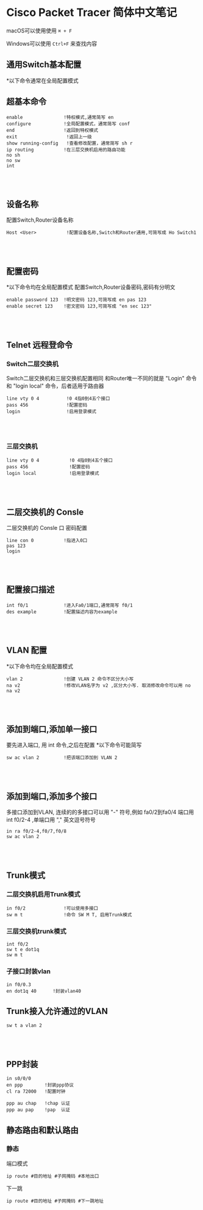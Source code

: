 # Cisco Packet Tracer 简体中文笔记

macOS可以使用使用 ```⌘ + F ```

Windows可以使用 ```Ctrl+F``` 来查找内容

## 通用Switch基本配置
*以下命令通常在全局配置模式


## 超基本命令
```
enable               !特权模式,通常简写 en
configure            !全局配置模式，通常简写 conf
end                  !返回到特权模式
exit                  !返回上一级
show running-config   !查看修改配置，通常简写 sh r
ip routing           !在三层交换机启用的路由功能
no sh
no sw
int
````
<br>
<br>



## 设备名称
配置Switch,Router设备名称
```
Host <User>           !配置设备名称,Switch和Router通用,可简写成 Ho Switch1
```
<br>
<br>



## 配置密码
*以下命令均在全局配置模式
配置Switch,Router设备密码,密码有分明文
```
enable password 123  !明文密码 123,可简写成 en pas 123
enable secret 123    !密文密码 123,可简写成 "en sec 123"
```
<br>
<br>



## Telnet 远程登命令
###  Switch二层交换机
Switch二层交换机和三层交换机配置相同
和Router唯一不同的就是 "Login" 命令 和 "login local" 命令，后者适用于路由器
```
line vty 0 4          !0 4指0到4五个接口
pass 456              !配置密码
login                 !启用登录模式
```
<br>
<br>



### 三层交换机
```
line vty 0 4           !0 4指0到4五个接口
pass 456               !配置密码
login local            !启用登录模式
```
<br>
<br>



## 二层交换机的 Consle
二层交换机的 Consle 口 密码配置
```
line con 0           !指进入0口
pas 123
login
```
<br>
<br>



## 配置接口描述
```
int f0/1             !进入Fa0/1端口,通常简写 f0/1
des example          !配置描述内容为example
```
<br>
<br>



## VLAN 配置
*以下命令均在全局配置模式
```
vlan 2               !创建 VLAN 2 命令不区分大小写
na v2                !修改VLAN名字为 v2 ,区分大小写. 取消修改命令可以用 no na v2
```
<br>
<br>



## 添加到端口,添加单一接口
要先进入端口, 用 int 命令,之后在配置
*以下命令可能简写
```
sw ac vlan 2         !把该端口添加到 VLAN 2
```
<br>
<br>



## 添加到端口,添加多个接口
多接口添加到VLAN, 连续的的多接口可以用 "-" 符号,例如 fa0/2到fa0/4 端口用 int f0/2-4 ,单端口用 "," 英文逗号符号
```
in ra f0/2-4,f0/7,f0/8
sw ac vlan 2
```
<br>
<br>



## Trunk模式
### 二层交换机启用Trunk模式
```
in f0/2              !可以使用多接口
sw m t               !命令 SW M T, 启用Trunk模式
```

### 三层交换机trunk模式
```
int f0/2
sw t e dot1q
sw m t
```

### 子接口封装vlan
```
in f0/0.3
en dot1q 40      !封装vlan40
```

## Trunk接入允许通过的VLAN
```
sw t a vlan 2
```
<br>
<br>
    
    
## PPP封装
```
in s0/0/0
en ppp        !封装ppp协议
cl ra 72000   !配置时钟
```

```
ppp au chap   !chap 认证
ppp au pap    !pap  认证
```

## 静态路由和默认路由
### 静态
端口模式
```
ip route #目的地址 #子网掩码 #本地出口
```

下一跳
```
ip route #目的地址 #子网掩码 #下一跳地址
```

### 